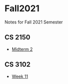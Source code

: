 # Fall2021
Notes for Fall 2021 Semester

## CS 2150
- [Midterm 2](https://nicolasbravo.github.io/Fall2021/cs2150/Midterm%202%20Notes/)

## CS 3102
- [Week 11](https://nicolasbravo.github.io/Fall2021/cs3102/Week%2011/)

